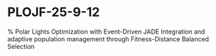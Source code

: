 # PLOJF-25-9-12
% Polar Lights Optimization with Event-Driven JADE Integration and adaptive population management through Fitness-Distance Balanced Selection
